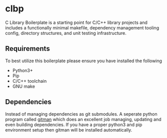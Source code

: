 # clbp

C Library Boilerplate is a starting point for C/C++ library projects and includes a functionally minimal makefile, dependency management tooling config, directory structures, and unit testing infrastructure.

## Requirements

To best utilize this boilerplate please ensure you have installed the following
* Python3+
* Pip
* C/C++ toolchain
* GNU make

## Dependencies

Instead of managing dependencies as git submodules. A seperate python program
called [gitman](https://github.com/jacebrowning/gitman) which does an excellent
job managing, updating and even building dependencies. If you have a proper
python3 and pip environment setup then gitman will be installed automatically.

